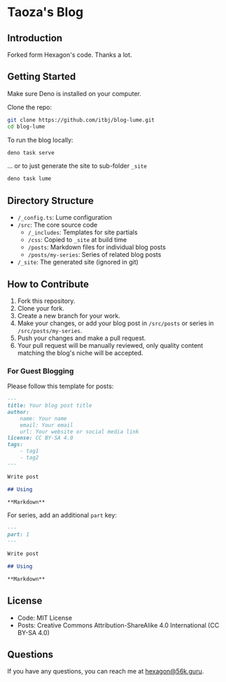 # Taoza's Blog

## Introduction

Forked form Hexagon's code. Thanks a lot.  

## Getting Started

Make sure Deno is installed on your computer.

Clone the repo:

```bash
git clone https://github.com/itbj/blog-lume.git
cd blog-lume
```

To run the blog locally:

```bash
deno task serve
```

... or to just generate the site to sub-folder `_site`

```bash
deno task lume
```

## Directory Structure

- `/_config.ts`: Lume configuration
- `/src`: The core source code
  - `/_includes`: Templates for site partials
  - `/css`: Copied to `_site` at build time
  - `/posts`: Markdown files for individual blog posts
  - `/posts/my-series`: Series of related blog posts
- `/_site`: The generated site (ignored in git)

## How to Contribute

1. Fork this repository.
2. Clone your fork.
3. Create a new branch for your work.
4. Make your changes, or add your blog post in `/src/posts` or series in
   `/src/posts/my-series`.
5. Push your changes and make a pull request.
6. Your pull request will be manually reviewed, only quality content matching
   the blog's niche will be accepted.

### For Guest Blogging

Please follow this template for posts:

```markdown
---
title: Your blog post title
author:
    name: Your name
    email: Your email
    url: Your website or social media link
license: CC BY-SA 4.0
tags:
    - tag1
    - tag2
---

Write post

## Using

**Markdown**
```

For series, add an additional `part` key:

```markdown
---
part: 1
---

Write post

## Using

**Markdown**
```

## License

- Code: MIT License
- Posts: Creative Commons Attribution-ShareAlike 4.0 International (CC BY-SA
  4.0)

## Questions

If you have any questions, you can reach me at hexagon@56k.guru.
